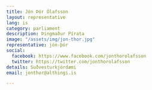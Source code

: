 ```yaml
---
title: Jón Þór Ólafsson
layout: representative
lang: is
category: parliament
description: Þingmaður Pírata
image: "/assets/img/jon-thor.jpg"
representative: jón-þór
social:
  facebook: https://www.facebook.com/jonthorolafsson
  twitter: https://twitter.com/jonthorolafsson
details: Suðvesturkjördæmi
email: jonthor@althingi.is

---
```


